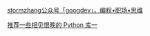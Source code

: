 

[stormzhang公众号「googdev」，编程•职场•思维](https://www.zhihu.com/people/stormzhang/posts?page=2)

[推荐一些相见恨晚的 Python 库一](https://zhuanlan.zhihu.com/p/28538338)
